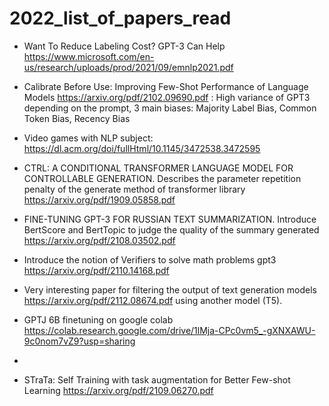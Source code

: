 # 2022_list_of_papers_read

* Want To Reduce Labeling Cost? GPT-3 Can Help https://www.microsoft.com/en-us/research/uploads/prod/2021/09/emnlp2021.pdf
* Calibrate Before Use: Improving Few-Shot Performance of Language Models https://arxiv.org/pdf/2102.09690.pdf : High variance of GPT3 depending on the prompt, 3 main biases: Majority Label Bias, Common Token Bias, Recency Bias 
* Video games with NLP subject: https://dl.acm.org/doi/fullHtml/10.1145/3472538.3472595
* CTRL: A CONDITIONAL TRANSFORMER LANGUAGE MODEL FOR CONTROLLABLE GENERATION. Describes the parameter repetition penalty of the generate method of transformer library https://arxiv.org/pdf/1909.05858.pdf
* FINE-TUNING GPT-3 FOR RUSSIAN TEXT SUMMARIZATION. Introduce BertScore and BertTopic to judge the quality of the summary generated
https://arxiv.org/pdf/2108.03502.pdf
* Introduce the notion of Verifiers to solve math problems gpt3
https://arxiv.org/pdf/2110.14168.pdf
* Very interesting paper for filtering the output of text generation models https://arxiv.org/pdf/2112.08674.pdf using another model (T5).
* GPTJ 6B finetuning on google colab https://colab.research.google.com/drive/1lMja-CPc0vm5_-gXNXAWU-9c0nom7vZ9?usp=sharing
* 


* STraTa: Self Training with task augmentation for Better Few-shot Learning https://arxiv.org/pdf/2109.06270.pdf

